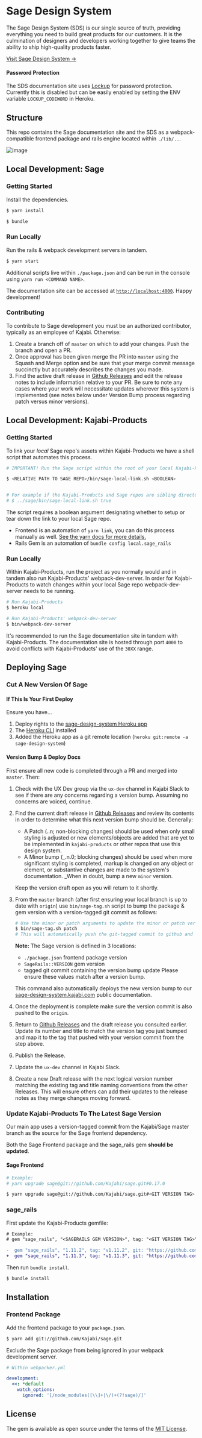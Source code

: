 # Sage Design System

The Sage Design System (SDS) is our single source of truth, providing everything you need to build great products for our customers. It is the culmination of designers and developers working together to give teams the ability to ship high-quality products faster.

[Visit Sage Design System →](https://sage-design-system.kajabi.com/)

#### Password Protection
The SDS documentation site uses [Lockup](https://github.com/gblakeman/lockup) for password protection. Currently this is disabled but can be easily enabled by setting the ENV variable `LOCKUP_CODEWORD` in Heroku.

## Structure

This repo contains the Sage documentation site and the SDS as a webpack-compatible frontend package and rails engine located within `./lib/..`.

![image](https://user-images.githubusercontent.com/565743/83690086-b0acce00-a5b5-11ea-90f5-9b8e8b0bd337.png)

## Local Development: Sage

### Getting Started

Install the dependencies.

```bash
$ yarn install
```

```bash
$ bundle
```

### Run Locally

Run the rails & webpack development servers in tandem.
```bash
$ yarn start
```

Additional scripts live within `./package.json` and can be run in the console using `yarn run <COMMAND NAME>`.

The documentation site can be accessed at [`http://localhost:4000`](http://localhost:4000/). Happy development!

### Contributing

To contribute to Sage development you must be an authorized contributor, typically as an employee of Kajabi. Otherwise:

1. Create a branch off of `master` on which to add your changes. Push the branch and open a PR.
2. Once approval has been given  merge the PR into `master` using the Squash and Merge option and be sure that your merge commit message succinctly but accurately describes the changes you made.
3. Find the active draft release in [Github Releases](https://github.com/Kajabi/sage/releases) and edit the release notes to include information relative to your PR. Be sure to note any cases where your work will necessitate updates wherever this system is implemented (see notes below under Version Bump process regarding patch versus minor versions).


## Local Development: Kajabi-Products

### Getting Started

To link your _local_ Sage repo's assets within Kajabi-Products we have a shell script that automates this process.

```bash
# IMPORTANT! Run the Sage script within the root of your local Kajabi-Products repo, not the Sage repo.

$ <RELATIVE PATH TO SAGE REPO>/bin/sage-local-link.sh <BOOLEAN>


# For example if the Kajabi-Products and Sage repos are sibling directories:
# $ ../sage/bin/sage-local-link.sh true
```

The script requires a boolean argument designating whether to setup or tear down the link to your local Sage repo.
- Frontend is an automation of `yarn link`, you can do this process manually as well. [See the yarn docs for more details.](https://classic.yarnpkg.com/en/docs/cli/link/)
- Rails Gem is an automation of `bundle config local.sage_rails`

### Run Locally

Within Kajabi-Products, run the project as you normally would and in tandem also run Kajabi-Products' webpack-dev-server. In order for Kajabi-Products to watch changes within your local Sage repo webpack-dev-server needs to be running.
```bash
# Run Kajabi-Products
$ heroku local
```

```bash
# Run Kajabi-Products' webpack-dev-server
$ bin/webpack-dev-server
```

It's recommended to run the Sage documentation site in tandem with Kajabi-Products. The documentation site is hosted through port `4000` to avoid conflicts with Kajabi-Products' use of the `30XX` range.

## Deploying Sage

### Cut A New Version Of Sage

#### If This Is Your First Deploy

Ensure you have…

1. Deploy rights to the [sage-design-system Heroku app](https://dashboard.heroku.com/apps/sage-design-system/access)
2. The [Heroku CLI](https://devcenter.heroku.com/articles/heroku-cli#download-and-install) installed
3. Added the Heroku app as a git remote location (`heroku git:remote -a sage-design-system`)

#### Version Bump & Deploy Docs

First ensure all new code is completed through a PR and merged into `master`. Then:

1. Check with the UX Dev group via the `ux-dev` channel in Kajabi Slack to see if there are any concerns regarding a version bump. Assuming no concerns are voiced, continue.
2. Find the current draft release in [Github Releases](https://github.com/Kajabi/sage/releases) and review its contents in order to determine what this next version bump should be. Generally:

    - A Patch (_._.n; non-blocking changes) should be used when only small styling is adjusted or new elements/objects are added that are yet to be implemented in `kajabi-products` or other repos that use this design system.
    - A Minor bump (_.n.0; blocking changes) should be used when more significant styling is completed, markup is changed on any object or element, or substantive changes are made to the system's documentation. _When in doubt, bump a new `minor` version.

    Keep the version draft open as you will return to it shortly.

3. From the `master` branch (after first ensuring your local branch is up to date with `origin`) use `bin/sage-tag.sh` script to bump the package & gem version with a version-tagged git commit as follows:

    ```bash
    # Use the minor or patch arguments to update the minor or patch version number respectively
    $ bin/sage-tag.sh patch
    # This will automatically push the git-tagged commit to github and deploy to Heroku
    ```

    **Note:** The Sage version is defined in 3 locations:
      - `./package.json` frontend package version
      - `SageRails::VERSION` gem version
      - tagged git commit containing the version bump update
    Please ensure these values match after a version bump.

    This command also automatically deploys the new version bump to our [sage-design-system.kajabi.com](https://sage-design-system.kajabi.com/) public documentation.

4. Once the deployment is complete make sure the version commit is also pushed to the `origin`.
5. Return to [Github Releases](https://github.com/Kajabi/sage/releases) and the draft release you consulted earlier. Update its number and title to match the version tag you just bumped and map it to the tag that pushed with your version commit from the step above.
6. Publish the Release.
7. Update the `ux-dev` channel in Kajabi Slack.
8. Create a new Draft release with the next logical version number matching the existing tag and title naming conventions from the other Releases. This will ensure others can add their updates to the release notes as they merge changes moving forward.

### Update Kajabi-Products To The Latest Sage Version
Our main app uses a version-tagged commit from the Kajabi/Sage master branch as the source for the Sage frontend dependency.

Both the Sage Frontend package and the sage_rails gem **should be updated**.

#### Sage Frontend
```bash
# Example:
# yarn upgrade sage@git://github.com/Kajabi/sage.git#0.17.0

$ yarn upgrade sage@git://github.com/Kajabi/sage.git#<GIT VERSION TAG>
```

### sage_rails
First update the Kajabi-Products gemfile:
```diff
# Example:
# gem "sage_rails", "<SAGERAILS GEM VERSION>", tag: "<GIT VERSION TAG>", git: "https://github.com/kajabi/sage", glob: "lib/sage_rails/*.gemspec"

-  gem "sage_rails", "1.11.2", tag: "v1.11.2", git: "https://github.com/kajabi/sage", glob: "lib/sage_rails/*.gemspec"
+  gem "sage_rails", "1.11.3", tag: "v1.11.3", git: "https://github.com/kajabi/sage", glob: "lib/sage_rails/*.gemspec"

```
Then run `bundle install`.
```bash
$ bundle install
```

## Installation
### Frontend Package
Add the frontend package to your `package.json`.
```bash
$ yarn add git://github.com/Kajabi/sage.git
```

Exclude the Sage package from being ignored in your webpack development server.
```yml
# Within webpacker.yml

development:
  <<: *default
    watch_options:
      ignored: '[/node_modules([\\]+|\/)+(?!sage)/]'

```

## License

The gem is available as open source under the terms of the [MIT License](https://opensource.org/licenses/MIT).
